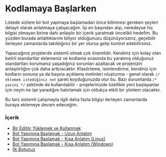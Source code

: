 # Kodlamaya Başlarken

Listede sizlere bir bot yapmaya başlamadan önce bilinmesi gereken şeyleri detaylı olarak anlatmaya çalışacağım. İşi en başından alıp, neredeyse hiç bilgisi olmayan birine dahi anlaşılır bir içerik yaratmak öncelikli hedefim. Bu yüzden burada anlattıklarımı biliyor olduğunuzu düşünüyorsanız, geçebilir ilerleyen zamanlarda takıldığınız bir yer olursa gelip kontrol edebilirsiniz.

Yapacağınız projelerde sistemli olmak çok önemlidir. Kendiniz için kolay olan belirli standartlar eklemeniz ve kodlama sırasında bu yaratmış olduğunuz standartları korumanız yaşadığınız sorunları azaltacak ve projenizin anlaşılırlığını çok daha arttıracaktır. Klasörleme, isimlendirme, kendiniz için kodların sonuna ya da başına açıklama metinleri oluşturma - genel olarak `// eklemek istediğiniz not` şareti koyduğunuzda olur bu. Bazı durumlarda `/* yazını */` şeklinde de kullanılabilir -  projelerinizde özellikle yeni başlayanlar için neyin ne işe yaradığını hatırlamak için oldukça etkili bir yöntem olacaktır.

Bu tarz sistemli çalışmayla ilgili daha fazla bilgiyi ilerleyen zamanlarda buraya eklemeye devam edeceğim.

### İçerik

* [Bir Editör Yüklemek ve Kullanmak](/kodlamaya-baslarken/bir-editor-yuklemek-ve-kullanmak.md)
* [Bot Yapımına Başlamak - Uzun Anlatım](/kodlamaya-baslarken/temel-bir-bot-yapimi.md)
* [Bot Yapımına Başlamak - Kısa Anlatım \(Linux\)](/kodlamaya-baslarken/bot-yapimina-baslamak-kisa-anlatim-linux.md)
* [Bot Yapımına Başlamak - Kısa Anlatım \(Windows\)](/kodlamaya-baslarken/bot-yapimina-baslamak-kisa-anlatim-windows.md)
* [İlk Botunuz](/kodlamaya-baslarken/i-lk-botunuz.md)




